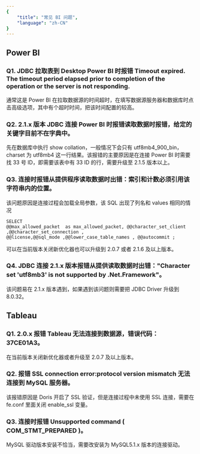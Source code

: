 ```yaml
---
{
    "title": "常见 BI 问题",
    "language": "zh-CN"
}
---
```


<!--
Licensed to the Apache Software Foundation (ASF) under one
or more contributor license agreements.  See the NOTICE file
distributed with this work for additional information
regarding copyright ownership.  The ASF licenses this file
to you under the Apache License, Version 2.0 (the
"License"); you may not use this file except in compliance
with the License.  You may obtain a copy of the License at

  http://www.apache.org/licenses/LICENSE-2.0

Unless required by applicable law or agreed to in writing,
software distributed under the License is distributed on an
"AS IS" BASIS, WITHOUT WARRANTIES OR CONDITIONS OF ANY
KIND, either express or implied.  See the License for the
specific language governing permissions and limitations
under the License.
-->


## Power BI

### Q1. JDBC 拉取表到 Desktop Power BI 时报错 Timeout expired. The timeout period elapsed prior to completion of the operation or the server is not responding.

通常这是 Power BI 在拉取数据源的时间超时，在填写数据源服务器和数据库时点击高级选项，其中有个超时时间，把该时间配置的较高。

### Q2. 2.1.x 版本 JDBC 连接 Power BI 时报错读取数据时报错，给定的关键字目前不在字典中。

先在数据库中执行 show collation，一般情况下会只有 utf8mb4_900_bin，charset 为 utf8mb4 这一行结果。该报错的主要原因是在连接 Power BI 时需要找 33 号 ID，即需要该表中有 33 ID 的行，需要升级至 2.1.5 版本以上。

### Q3. 连接时报错从提供程序读取数据时出错：索引和计数必须引用该字符串内的位置。

该问题原因是连接过程会加载全局参数，该 SQL 出现了列名和 values 相同的情况

```
SELECT
@@max_allowed_packet  as max_allowed_packet, @@character_set_client ,@@character_set_connection ,
@@license,@@sql_mode ,@@lower_case_table_names , @@autocommit ;
```

可以在当前版本关闭新优化器也可以升级到 2.0.7 或者 2.1.6 及以上版本。

### Q4. JDBC 连接 2.1.x 版本报错从提供读取数据时出错："Character set 'utf8mb3' is not supported by .Net.Framework"。

该问题易在 2.1.x 版本遇到，如果遇到该问题则需要把 JDBC Driver 升级到 8.0.32。

## Tableau

### Q1. 2.0.x 报错 Tableau 无法连接到数据源，错误代码：37CE01A3。

在当前版本关闭新优化器或者升级至 2.0.7 及以上版本。

### Q2. 报错 SSL connection error:protocol version mismatch 无法连接到 MySQL 服务器。

该报错原因是 Doris 开启了 SSL 验证，但是连接过程中未使用 SSL 连接，需要在 fe.conf 里面关闭 enable_ssl 变量。

### Q3. 连接时报错 Unsupported command ( COM_STMT_PREPARED )。

MySQL 驱动版本安装不恰当，需要改安装为 MySQL5.1.x 版本的连接驱动。